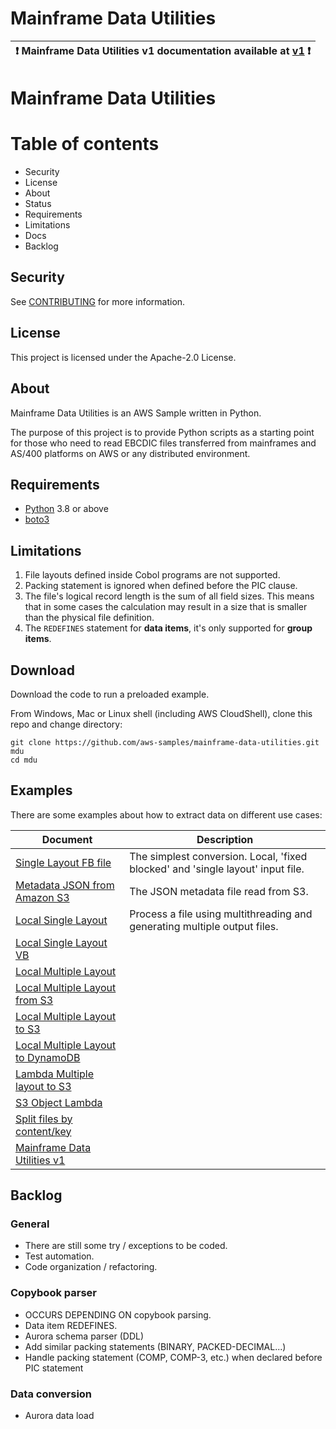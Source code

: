 # Mainframe Data Utilities

| :exclamation:  Mainframe Data Utilities v1 documentation available at [v1](docs/99-README-v1.md) :exclamation: |
|-----------------------------------------|
# Mainframe Data Utilities

Table of contents
=================
* Security
* License
* About
* Status
* Requirements
* Limitations
* Docs
* Backlog

## Security

See [CONTRIBUTING](CONTRIBUTING.md#security-issue-notifications) for more information.

## License

This project is licensed under the Apache-2.0 License.

## About

Mainframe Data Utilities is an AWS Sample written in Python.

The purpose of this project is to provide Python scripts as a starting point for those who need to read EBCDIC files transferred from mainframes and AS/400 platforms on AWS or any distributed environment.

## Requirements

- [Python](https://www.python.org/downloads/) 3.8 or above
- [boto3](https://boto3.amazonaws.com/v1/documentation/api/latest/index.html)

## Limitations

1. File layouts defined inside Cobol programs are not supported.
2. Packing statement is ignored when defined before the PIC clause.
3. The file's logical record length is the sum of all field sizes. This means that in some cases the calculation may result in a size that is smaller than the physical file definition.
4. The `REDEFINES` statement for **data items**, it's only supported for **group items**.


## Download

Download the code to run a preloaded example.

From Windows, Mac or Linux shell (including AWS CloudShell), clone this repo and change directory:

```
git clone https://github.com/aws-samples/mainframe-data-utilities.git mdu
cd mdu
```

## Examples

There are some examples about how to extract data on different use cases:

|Document  |Description|
| - | - |
|[Single Layout FB file](docs/01-local-single-fb.md)                |The simplest conversion. Local, 'fixed blocked' and 'single layout' input file.|
|[Metadata JSON from Amazon S3](docs/02-local-single-fb-s3-json.md) |The JSON metadata file read from S3.|
|[Local Single Layout](docs/03-local-single-fb-thread.md)           |Process a file using multithreading and generating multiple output files.|
|[Local Single Layout VB](docs/04-local-single-vb.md)               ||
|[Local Multiple Layout](docs/05-local-multi-fb.md)                 ||
|[Local Multiple Layout from S3](docs/06-local-multi-fb-s3-input.md)||
|[Local Multiple Layout to S3](docs/07-local-multi-fb-s3-output.md) ||
|[Local Multiple Layout to DynamoDB](docs/08-local-multi-ddb.md)    ||
|[Lambda Multiple layout to S3](docs/09-lambda-multi-s3-output.md)  ||
|[S3 Object Lambda](docs/10-s3-lambda-obj-multi-fb.md)              ||
|[Split files by content/key](docs/docs/99-file-split-fb.md)        ||
|[Mainframe Data Utilities v1](docs/99-README-v1.md)                ||

## Backlog

### General
- There are still some try / exceptions to be coded.
- Test automation.
- Code organization / refactoring.

### Copybook parser
- OCCURS DEPENDING ON copybook parsing.
- Data item REDEFINES.
- Aurora schema parser (DDL)
- Add similar packing statements (BINARY, PACKED-DECIMAL...)
- Handle packing statement (COMP, COMP-3, etc.) when declared before PIC statement

### Data conversion
- Aurora data load